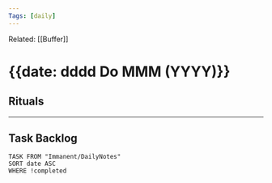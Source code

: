 ```yaml
---
Tags: [daily]
---
```

Related: [[Buffer]]
# {{date: dddd Do MMM (YYYY)}}

## Rituals

--- 

## Task Backlog
```dataview
TASK FROM "Immanent/DailyNotes" 
SORT date ASC
WHERE !completed
```